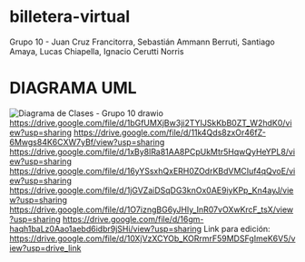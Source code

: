 ﻿# billetera-virtual
 Grupo 10 - Juan Cruz Francitorra, Sebastián Ammann Berruti, Santiago Amaya, Lucas Chiapella, Ignacio Cerutti Norris

# DIAGRAMA UML
![Diagrama de Clases - Grupo 10 drawio](https://github.com/user-attachments/assets/b9298b49-64c3-40d0-9e1b-39a540eb168c)
https://drive.google.com/file/d/1bGfUMXjBw3ji2TYIJSkKbB0ZT_W2hdK0/view?usp=sharing
https://drive.google.com/file/d/11k4Qds8zxOr46fZ-6Mwgs84K6CXW7yBf/view?usp=sharing
https://drive.google.com/file/d/1xBy8lRa81AA8PCpUkMtr5HqwQyHeYPL8/view?usp=sharing
https://drive.google.com/file/d/16yYSsxhQxERH0ZOdrKBdVMCIuf4qQvoE/view?usp=sharing
https://drive.google.com/file/d/1jGVZaiDSqDG3knOx0AE9iyKPp_Kn4ayJ/view?usp=sharing
https://drive.google.com/file/d/1O7izngBG6yJHly_InR07vOXwKrcF_tsX/view?usp=sharing
https://drive.google.com/file/d/16gm-haqh1baLz0Aao1aebd6idbr9jSHi/view?usp=sharing
Link para edición: https://drive.google.com/file/d/10XjVzXCYOb_KORrmrF59MDSFgImeK6V5/view?usp=drive_link
